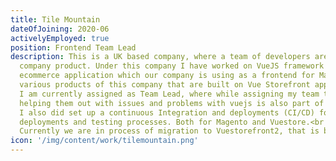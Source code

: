 ```yaml
---
title: Tile Mountain
dateOfJoining: 2020-06
activelyEmployed: true
position: Frontend Team Lead
description: This is a UK based company, where a team of developers are working remotely on the
  company product. Under this company I have worked on VueJS framework Vue Storefront, It's an
  ecommerce application which our company is using as a frontend for Magento 2, I have worked on
  various products of this company that are built on Vue Storefront application. <br />
  I am currently assigned as Team Lead, where while assigning my team tasks on JIRA and Clickup and
  helping them out with issues and problems with vuejs is also part of my daily routine.<br />
  I also did set up a continuous Integration and deployments (CI/CD) for the Company for automating the
  deployments and testing processes. Both for Magento and Vuestore.<br />
  Currently we are in process of migration to Vuestorefront2, that is based on Nuxt 3
icon: '/img/content/work/tilemountain.png'
---
```

